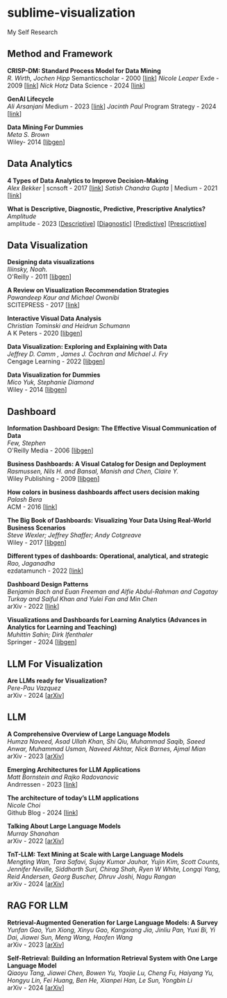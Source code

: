 # sublime-visualization
My Self Research 

## Method and Framework

**CRISP-DM: Standard Process Model for Data Mining**  
*R. Wirth, Jochen Hipp*  Semanticscholar - 2000 [[link](https://www.semanticscholar.org/paper/CRISP-DM%3A-Towards-a-Standard-Process-Model-for-Data-Wirth-Hipp/48b9293cfd4297f855867ca278f7069abc6a9c24#citing-papers)]
*Nicole Leaper*  Exde - 2009 [[link](https://exde.wordpress.com/wp-content/uploads/2009/03/crisp_visualguide.pdf)]
*Nick Hotz*  Data Science - 2024 [[link](https://www.datascience-pm.com/crisp-dm-2/)]

**GenAI Lifecycle**  
*Ali Arsanjani*  Medium - 2023 [[link](https://dr-arsanjani.medium.com/the-generative-ai-life-cycle-fb2271a70349)]
*Jacinth Paul*  Program Strategy - 2024 [[link](https://www.programstrategyhq.com/post/generative-ai-project-lifecycle-stages)]

**Data Mining For Dummies**  
*Meta S. Brown*  
Wiley- 2014 [[libgen](https://libgen.is/book/index.php?md5=EBF691CF5B494F9A0E7050295D4FF062)]


## Data Analytics

**4 Types of Data Analytics to Improve Decision-Making**  
*Alex Bekker* | scnsoft - 2017 [[link](https://www.scnsoft.com/data/4-types-of-data-analytics)] 
*Satish Chandra Gupta* | Medium - 2021 [[link](https://medium.com/towards-data-science/actionable-insights-from-descriptive-diagnostic-predictive-prescriptive-data-analytics-drivetrain-approach-f4e08828cc7)]

**What is Descriptive, Diagnostic, Predictive, Prescriptive Analytics?**  
*Amplitude*  
amplitude - 2023 [[Descriptive](https://amplitude.com/explore/analytics/what-descriptive-analytics)] [[Diagnostic](https://amplitude.com/explore/analytics/what-diagnostic-analytics)] [[Predictive](https://amplitude.com/explore/analytics/what-predictive-analytics)] [[Prescriptive](https://amplitude.com/explore/analytics/what-prescriptive-analytics)]


## Data Visualization

**Designing data visualizations**  
*Iliinsky, Noah.*  
O'Reilly - 2011 [[libgen](https://libgen.rs/book/index.php?md5=73C77D5945E0E3733DEF13672305CF40)]

**A Review on Visualization Recommendation Strategies**  
*Pawandeep Kaur and Michael Owonibi*  
SCITEPRESS - 2017 [[link](https://www.researchgate.net/publication/314242925_A_Review_on_Visualization_Recommendation_Strategies)]

**Interactive Visual Data Analysis**  
*Christian Tominski and Heidrun Schumann*  
A K Peters - 2020 [[libgen](https://libgen.rs/book/index.php?md5=F9A644E48831A356F697240145C585C2)]

**Data Visualization: Exploring and Explaining with Data**  
*Jeffrey D. Camm , James J. Cochran and Michael J. Fry*  
Cengage Learning - 2022 [[libgen](https://libgen.rs/book/index.php?md5=F0BBF0673433EC635B450C3F2DA2C7B5)]

**Data Visualization for Dummies**  
*Mico Yuk, Stephanie Diamond*  
Wiley - 2014 [[libgen](https://libgen.rs/book/index.php?md5=6607593E7F087DE167002A521AD616E9)]

## Dashboard

**Information Dashboard Design: The Effective Visual Communication of Data**  
*Few, Stephen*  
O'Reilly Media - 2006 [[libgen](https://libgen.rs/book/index.php?md5=0DCB4DC6FBAF7EB862EFCCC0404759EB)]

**Business Dashboards: A Visual Catalog for Design and Deployment**  
*Rasmussen, Nils H. and Bansal, Manish and Chen, Claire Y.*  
Wiley Publishing - 2009 [[libgen](https://libgen.rs/book/index.php?md5=6A0B985558F312F0C81C009D31B18AA1)]

**How colors in business dashboards affect users decision making**  
*Palash Bera*  
ACM - 2016 [[link](https://cacm.acm.org/research/how-colors-in-business-dashboards-affect-users-decision-making/)]

**The Big Book of Dashboards: Visualizing Your Data Using Real-World Business Scenarios**  
*Steve Wexler; Jeffrey Shaffer; Andy Cotgreave*  
Wiley - 2017 [[libgen](https://libgen.is/book/index.php?md5=0C8D12A9B107DDFC530E8D0E0C42C0E8)]

**Different types of dashboards: Operational, analytical, and strategic**  
*Rao, Jaganadha*  
ezdatamunch - 2022 [[link](https://ezdatamunch.com/operational-analytical-tactical-dashboards/)]

**Dashboard Design Patterns**  
*Benjamin Bach and Euan Freeman and Alfie Abdul-Rahman and Cagatay Turkay and Saiful Khan and Yulei Fan and Min Chen*  
arXiv - 2022 [[link](https://arxiv.org/pdf/2205.00757)]

**Visualizations and Dashboards for Learning Analytics (Advances in Analytics for Learning and Teaching)**  
*Muhittin Sahin; Dirk Ifenthaler*  
Springer - 2024 [[libgen](https://libgen.is/book/index.php?md5=CECBFBE79BEBA4A74EFB179AFA50A712)]

## LLM For Visualization

**Are LLMs ready for Visualization?**  
*Pere-Pau Vazquez*  
arXiv - 2024 [[arXiv](https://arxiv.org/abs/2403.06158)]


## LLM

**A Comprehensive Overview of Large Language Models**  
*Humza Naveed, Asad Ullah Khan, Shi Qiu, Muhammad Saqib, Saeed Anwar, Muhammad Usman, Naveed Akhtar, Nick Barnes, Ajmal Mian*  
arXiv - 2023 [[arXiv](https://arxiv.org/abs/2307.06435)]

**Emerging Architectures for LLM Applications**  
*Matt Bornstein and Rajko Radovanovic*  
Andrressen - 2023 [[link](https://a16z.com/emerging-architectures-for-llm-applications/)]

**The architecture of today’s LLM applications**  
*Nicole Choi*  
Github Blog - 2024 [[link](https://github.blog/ai-and-ml/llms/the-architecture-of-todays-llm-applications/)]

**Talking About Large Language Models**  
*Murray Shanahan*  
arXiv - 2022 [[arXiv](https://arxiv.org/abs/2212.03551)]

**TnT-LLM: Text Mining at Scale with Large Language Models**  
*Mengting Wan, Tara Safavi, Sujay Kumar Jauhar, Yujin Kim, Scott Counts, Jennifer Neville, Siddharth Suri, Chirag Shah, Ryen W White, Longqi Yang, Reid Andersen, Georg Buscher, Dhruv Joshi, Nagu Rangan*  
arXiv - 2024 [[arXiv](https://arxiv.org/abs/2403.12173)]


## RAG FOR LLM

**Retrieval-Augmented Generation for Large Language Models: A Survey**  
*Yunfan Gao, Yun Xiong, Xinyu Gao, Kangxiang Jia, Jinliu Pan, Yuxi Bi, Yi Dai, Jiawei Sun, Meng Wang, Haofen Wang*  
arXiv - 2023 [[arXiv](https://arxiv.org/abs/2312.10997)]

**Self-Retrieval: Building an Information Retrieval System with One Large Language Model**  
*Qiaoyu Tang, Jiawei Chen, Bowen Yu, Yaojie Lu, Cheng Fu, Haiyang Yu, Hongyu Lin, Fei Huang, Ben He, Xianpei Han, Le Sun, Yongbin Li*  
arXiv - 2024 [[arXiv](https://arxiv.org/abs/2403.00801)]
